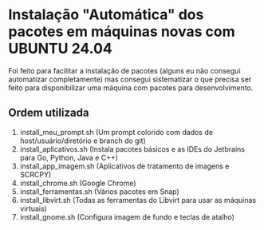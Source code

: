 # Instalação "Automática" dos pacotes em máquinas novas com UBUNTU 24.04

Foi feito para facilitar a instalação de pacotes (alguns eu não consegui automatizar completamente) 
mas consegui sistematizar o que precisa ser feito para disponibilizar uma máquina com pacotes para desenvolvimento.

## Ordem utilizada
 1) install_meu_prompt.sh   (Um prompt colorido com dados de host/usuário/diretório e branch do git)
 2) install_aplicativos.sh  (Instala pacotes básicos e as IDEs do Jetbrains para Go, Python, Java e C++)
 3) install_app_imagem.sh   (Aplicativos de tratamento de imagens e SCRCPY)
 4) install_chrome.sh       (Google Chrome)
 5) install_ferramentas.sh  (Vários pacotes em Snap)
 6) install_libvirt.sh      (Todas as ferramentas do Libvirt para usar as máquinas virtuais)
 7) install_gnome.sh        (Configura imagem de fundo e teclas de atalho)
